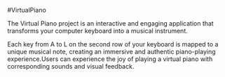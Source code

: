 #VirtualPiano

The Virtual Piano project is an interactive and engaging application that transforms your computer keyboard into a musical instrument.

Each key from A to L on the second row of your keyboard is mapped to a unique musical note, creating an immersive and authentic piano-playing experience.Users can experience the joy of playing a virtual piano with corresponding sounds and visual feedback.

